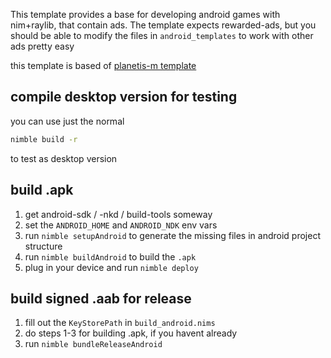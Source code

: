 This template provides a base for developing android games with nim+raylib, that contain ads.
The template expects rewarded-ads, but you should be able to modify the files in `android_templates` to work with other ads pretty easy

this template is based of [planetis-m template](https://github.com/planetis-m/naylib-game-template)

## compile desktop version for testing

you can use just the normal
```bash
nimble build -r
```
to test as desktop version

## build .apk

1. get android-sdk / -nkd / build-tools someway
2. set the `ANDROID_HOME` and `ANDROID_NDK` env vars
3. run `nimble setupAndroid` to generate the missing files in android project structure
4. run `nimble buildAndroid` to build the `.apk`
5. plug in your device and run `nimble deploy`

## build signed .aab for release

1. fill out the `KeyStorePath` in `build_android.nims`
2. do steps 1-3 for building .apk, if you havent already
3. run `nimble bundleReleaseAndroid`
